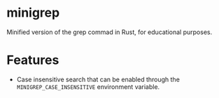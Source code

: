 # minigrep
Minified version of the grep commad in Rust, for educational purposes.

# Features
- Case insensitive search that can be enabled through the `MINIGREP_CASE_INSENSITIVE` environment variable.